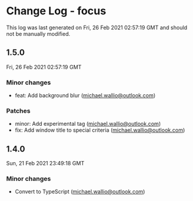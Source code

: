 # Change Log - focus

This log was last generated on Fri, 26 Feb 2021 02:57:19 GMT and should not be manually modified.

<!-- Start content -->

## 1.5.0

Fri, 26 Feb 2021 02:57:19 GMT

### Minor changes

- feat: Add background blur (michael.wallio@outlook.com)

### Patches

- minor: Add experimental tag (michael.wallio@outlook.com)
- fix: Add window title to special criteria (michael.wallio@outlook.com)

## 1.4.0

Sun, 21 Feb 2021 23:49:18 GMT

### Minor changes

- Convert to TypeScript (michael.wallio@outlook.com)
